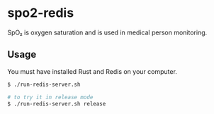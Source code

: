 # spo2-redis
SpO₂ is oxygen saturation and is used in medical person monitoring.

## Usage

You must have installed Rust and Redis on your computer.

```bash
$ ./run-redis-server.sh

# to try it in release mode
$ ./run-redis-server.sh release
```
